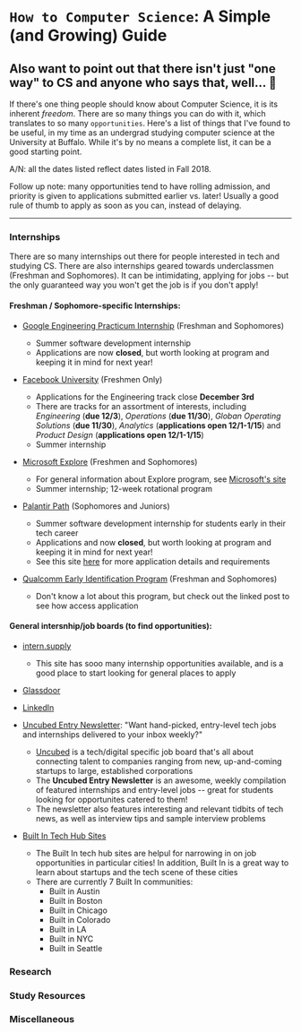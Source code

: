# `How to Computer Science`: A Simple (and Growing) Guide
## Also want to point out that there isn't just "one way" to CS and anyone who says that, well... :eyes:

If there's one thing people should know about Computer Science, it is its inherent *freedom*. There are so many things you can do with it, which translates to so many `opportunities`. Here's a list of things that I've found to be useful, in my time as an undergrad studying computer science at the University at Buffalo. While it's by no means a complete list, it can be a good starting point. 

A/N: all the dates listed reflect dates listed in Fall 2018. 

Follow up note: many opportunities tend to have rolling admission, and priority is given to applications submitted earlier vs. later! Usually a good rule of thumb to apply as soon as you can, instead of delaying.

---
### Internships
There are so many internships out there for people interested in tech and studying CS. There are also internships geared towards underclassmen (Freshman and Sophomores). It can be intimidating, applying for jobs -- but the only guaranteed way you won't get the job is if you don't apply!

#### Freshman / Sophomore-specific Internships:
* [Google Engineering Practicum Internship](https://careers.google.com/jobs#!t=jo&jid=/company/engineering-practicum-intern-summer-2019-1600-amphitheatre-pkwy-mountain-view-ca-4271710018) (Freshman and Sophomores)
  * Summer software development internship 
  * Applications are now **closed**, but worth looking at program and keeping it in mind for next year!

* [Facebook University](https://www.facebook.com/careers/students-and-grads/students) (Freshmen Only)
  * Applications for the Engineering track close **December 3rd**
  * There are tracks for an assortment of interests, including *Engineering* (**due 12/3**), *Operations* (**due 11/30**), *Globan Operating Solutions* (**due 11/30**), *Analytics* (**applications open 12/1-1/15**) and *Product Design* (**applications open 12/1-1/15**)
  * Summer internship

* [Microsoft Explore](https://careers.microsoft.com/us/en/job/475698/Internship-Opportunities-for-Students-Explore-Microsoft-Internship-Program?jobsource=directemployers&utm_source=directemployers&utm_medium=directemployers&utm_campaign=directemployers-feed#NewYorkNY) (Freshmen and Sophomores)
  * For general information about Explore program, see [Microsoft's site](https://careers.microsoft.com/us/en/usexploremicrosoftprogram)
  * Summer internship; 12-week rotational program 
  
* [Palantir Path](https://www.palantir.com/students/path/) (Sophomores and Juniors)
  * Summer software development internship for students early in their tech career
  * Applications and now **closed**, but worth looking at program and keeping it in mind for next year!
  * See this site [here](https://startup.jobs/147462-palantir-path-at-palantir) for more application details and requirements
  
* [Qualcomm Early Identification Program](https://www.quora.com/When-does-Qualcomms-early-identification-program-application-open-up) (Freshman and Sophomores)
  * Don't know a lot about this program, but check out the linked post to see how access application 

#### General intersnhip/job boards (to find opportunities): 
* [intern.supply](intern.supply)
  * This site has sooo many internship opportunities available, and is a good place to start looking for general places to apply

* [Glassdoor](Glassdoor.com)

* [LinkedIn](Linkedin.com)

* [Uncubed Entry Newsletter](https://uncubed.com/entry/sign-up/): "Want hand-picked, entry-level tech jobs and internships delivered to your inbox weekly?"
  * [Uncubed](Uncubed.com) is a tech/digital specific job board that's all about connecting talent to companies ranging from new, up-and-coming startups to large, established corporations
  * The **Uncubed Entry Newsletter** is an awesome, weekly compilation of featured internships and entry-level jobs -- great for students looking for opportunites catered to them! 
  * The newsletter also features interesting and relevant tidbits of tech news, as well as interview tips and sample interview problems
  
* [Built In Tech Hub Sites](https://builtin.com/tech-hubs)
  * The Built In tech hub sites are helpul for narrowing in on job opportunities in particular cities! In addition, Built In is a great way to learn about startups and the tech scene of these cities
  * There are currently 7 Built In communities:
    * Built in Austin
    * Built in Boston
    * Built in Chicago
    * Built in Colorado
    * Built in LA
    * Built in NYC
    * Built in Seattle    
  
### Research 

### Study Resources

### Miscellaneous


